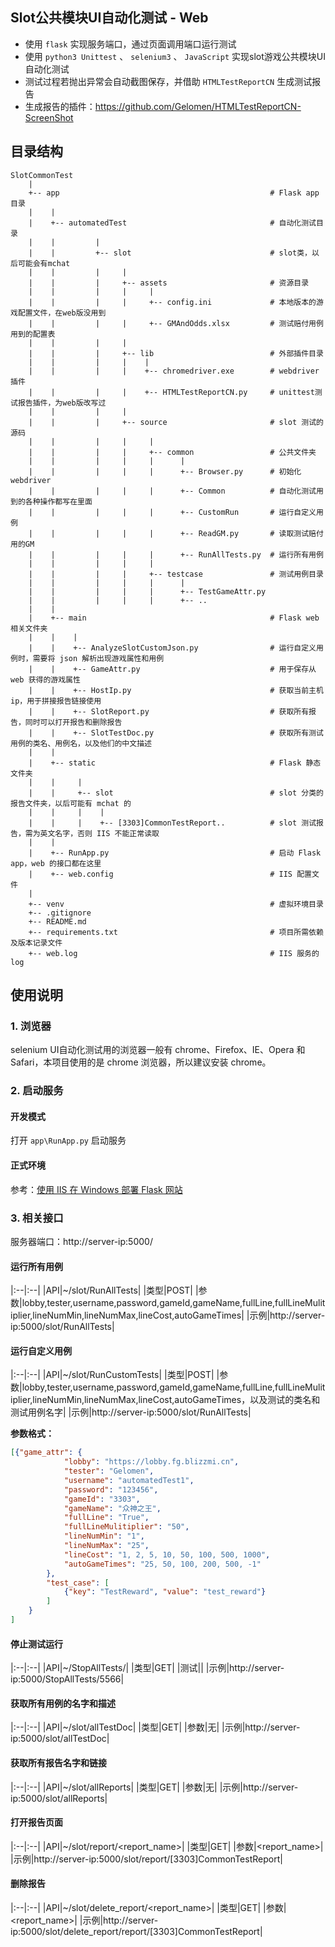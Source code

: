 ﻿## Slot公共模块UI自动化测试 - Web

* 使用 `flask` 实现服务端口，通过页面调用端口运行测试
* 使用 `python3 Unittest` 、 `selenium3` 、 `JavaScript` 实现slot游戏公共模块UI自动化测试
* 测试过程若抛出异常会自动截图保存，并借助 `HTMLTestReportCN` 生成测试报告
* 生成报告的插件：https://github.com/Gelomen/HTMLTestReportCN-ScreenShot

## 目录结构

```
SlotCommonTest
    |
    +-- app                                               # Flask app 目录
    |    |
    |    +-- automatedTest                                # 自动化测试目录
    |    |         |
    |    |         +-- slot                               # slot类，以后可能会有mchat
    |    |         |     |
    |    |         |     +-- assets                       # 资源目录
    |    |         |     |     |
    |    |         |     |     +-- config.ini             # 本地版本的游戏配置文件，在web版没用到
    |    |         |     |     +-- GMAndOdds.xlsx         # 测试赔付用例用到的配置表
    |    |         |     |
    |    |         |     +-- lib                          # 外部插件目录
    |    |         |     |    |
    |    |         |     |    +-- chromedriver.exe        # webdriver 插件
    |    |         |     |    +-- HTMLTestReportCN.py     # unittest测试报告插件，为web版改写过
    |    |         |     |
    |    |         |     +-- source                       # slot 测试的源码
    |    |         |     |     |
    |    |         |     |     +-- common                 # 公共文件夹
    |    |         |     |     |      |
    |    |         |     |     |      +-- Browser.py      # 初始化webdriver
    |    |         |     |     |      +-- Common          # 自动化测试用到的各种操作都写在里面
    |    |         |     |     |      +-- CustomRun       # 运行自定义用例
    |    |         |     |     |      +-- ReadGM.py       # 读取测试赔付用的GM
    |    |         |     |     |      +-- RunAllTests.py  # 运行所有用例
    |    |         |     |     |
    |    |         |     |     +-- testcase               # 测试用例目录
    |    |         |     |     |      |
    |    |         |     |     |      +-- TestGameAttr.py
    |    |         |     |     |      +-- ..
    |    |
    |    +-- main                                         # Flask web 相关文件夹
    |    |    |
    |    |    +-- AnalyzeSlotCustomJson.py                # 运行自定义用例时，需要将 json 解析出现游戏属性和用例
    |    |    +-- GameAttr.py                             # 用于保存从 web 获得的游戏属性
    |    |    +-- HostIp.py                               # 获取当前主机 ip，用于拼接报告链接使用
    |    |    +-- SlotReport.py                           # 获取所有报告，同时可以打开报告和删除报告
    |    |    +-- SlotTestDoc.py                          # 获取所有测试用例的类名、用例名，以及他们的中文描述
    |    |
    |    +-- static                                       # Flask 静态文件夹
    |    |     |
    |    |     +-- slot                                   # slot 分类的报告文件夹，以后可能有 mchat 的
    |    |     |    |
    |    |     |    +-- [3303]CommonTestReport..          # slot 测试报告，需为英文名字，否则 IIS 不能正常读取
    |    |
    |    +-- RunApp.py                                    # 启动 Flask app，web 的接口都在这里
    |    +-- web.config                                   # IIS 配置文件
    |
    +-- venv                                              # 虚拟环境目录
    +-- .gitignore
    +-- README.md
    +-- requirements.txt                                  # 项目所需依赖及版本记录文件
    +-- web.log                                           # IIS 服务的log
```


## 使用说明

### 1. 浏览器

selenium UI自动化测试用的浏览器一般有 chrome、Firefox、IE、Opera 和 Safari，本项目使用的是 chrome 浏览器，所以建议安装 chrome。

### 2. 启动服务

#### 开发模式

打开 `app\RunApp.py` 启动服务

#### 正式环境

参考：[使用 IIS 在 Windows 部署 Flask 网站](https://gelomen.github.io/Flask/%E4%BD%BF%E7%94%A8-IIS-%E5%9C%A8-Windows-%E9%83%A8%E7%BD%B2-Flask-%E7%BD%91%E7%AB%99.html)

### 3. 相关接口

服务器端口：http://server-ip:5000/

#### 运行所有用例

|:--|:--|
|API|~/slot/RunAllTests|
|类型|POST|
|参数|lobby,tester,username,password,gameId,gameName,fullLine,fullLineMulitiplier,lineNumMin,lineNumMax,lineCost,autoGameTimes|
|示例|http://server-ip:5000/slot/RunAllTests|

#### 运行自定义用例

|:--|:--|
|API|~/slot/RunCustomTests|
|类型|POST|
|参数|lobby,tester,username,password,gameId,gameName,fullLine,fullLineMulitiplier,lineNumMin,lineNumMax,lineCost,autoGameTimes，以及测试的类名和测试用例名字|
|示例|http://server-ip:5000/slot/RunAllTests|

**参数格式：**

```json
[{"game_attr": {
            "lobby": "https://lobby.fg.blizzmi.cn",
            "tester": "Gelomen",
            "username": "automatedTest1",
            "password": "123456",
            "gameId": "3303",
            "gameName": "众神之王",
            "fullLine": "True",
            "fullLineMulitiplier": "50",
            "lineNumMin": "1",
            "lineNumMax": "25",
            "lineCost": "1, 2, 5, 10, 50, 100, 500, 1000",
            "autoGameTimes": "25, 50, 100, 200, 500, -1"
        },
        "test_case": [
            {"key": "TestReward", "value": "test_reward"}
        ]
    }
]
```

#### 停止测试运行

|:--|:--|
|API|~/StopAllTests/<pid>|
|类型|GET|
|测试|<pid>|
|示例|http://server-ip:5000/StopAllTests/5566|

#### 获取所有用例的名字和描述

|:--|:--|
|API|~/slot/allTestDoc|
|类型|GET|
|参数|无|
|示例|http://server-ip:5000/slot/allTestDoc|

#### 获取所有报告名字和链接

|:--|:--|
|API|~/slot/allReports|
|类型|GET|
|参数|无|
|示例|http://server-ip:5000/slot/allReports|

#### 打开报告页面

|:--|:--|
|API|~/slot/report/<report_name>|
|类型|GET|
|参数|<report_name>|
|示例|http://server-ip:5000/slot/report/[3303]CommonTestReport|

#### 删除报告

|:--|:--|
|API|~/slot/delete_report/<report_name>|
|类型|GET|
|参数|<report_name>|
|示例|http://server-ip:5000/slot/delete_report/report/[3303]CommonTestReport|

